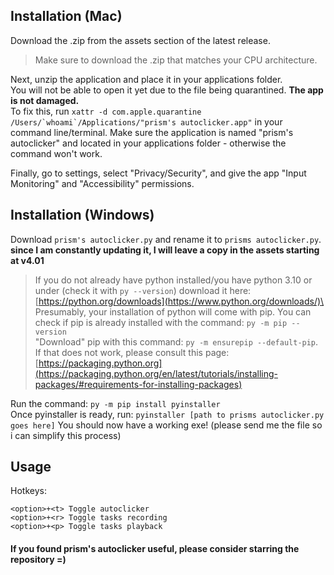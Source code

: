 ## Installation (Mac)

Download the .zip from the assets section of the latest release.
> Make sure to download the .zip that matches your CPU architecture.

Next, unzip the application and place it in your applications folder.\
You will not be able to open it yet due to the file being quarantined. **The app is not damaged.**\
To fix this, run ```xattr -d com.apple.quarantine /Users/`whoami`/Applications/"prism's autoclicker.app"``` in your command line/terminal. Make sure the application is named "prism's autoclicker" and located in your applications folder - otherwise the command won't work.

Finally, go to settings, select "Privacy/Security", and give the app "Input Monitoring" and "Accessibility" permissions.

## Installation (Windows)

Download `prism's autoclicker.py` and rename it to `prisms autoclicker.py`. **since I am constantly updating it, I will leave a copy in the assets starting at v4.01**

> If you do not already have python installed/you have python 3.10 or under (check it with `py --version`) download it here: [https://python.org/downloads](https://www.python.org/downloads/)\
> Presumably, your installation of python will come with pip. You can check if pip is already installed with the command: `py -m pip --version`\
> "Download" pip with this command: `py -m ensurepip --default-pip`. If that does not work, please consult this page: [https://packaging.python.org](https://packaging.python.org/en/latest/tutorials/installing-packages/#requirements-for-installing-packages)

Run the command: `py -m pip install pyinstaller`\
Once pyinstaller is ready, run: `pyinstaller [path to prisms autoclicker.py goes here]`
You should now have a working exe! (please send me the file so i can simplify this process)

## Usage

Hotkeys:
```
<option>+<t> Toggle autoclicker
<option>+<r> Toggle tasks recording
<option>+<p> Toggle tasks playback
```

#### If you found prism's autoclicker useful, please consider starring the repository =)
